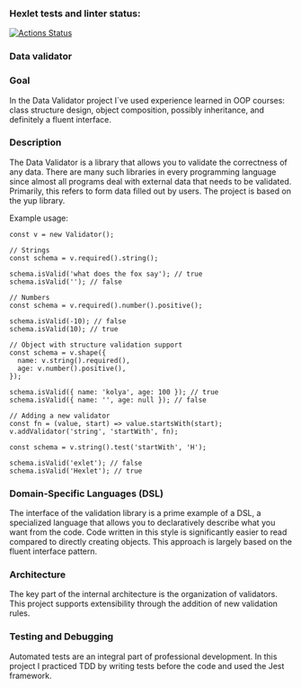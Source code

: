 ### Hexlet tests and linter status:
[![Actions Status](https://github.com/akivonen/js-oop-project-62/actions/workflows/hexlet-check.yml/badge.svg)](https://github.com/akivonen/js-oop-project-62/actions)
### Data validator
### Goal
In the Data Validator project I`ve used experience learned in OOP courses: class structure design, object composition, possibly inheritance, and definitely a fluent interface.
### Description
The Data Validator is a library that allows you to validate the correctness of any data. There are many such libraries in every programming language since almost all programs deal with external data that needs to be validated. Primarily, this refers to form data filled out by users. The project is based on the yup library.

Example usage:

```
const v = new Validator();

// Strings
const schema = v.required().string();

schema.isValid('what does the fox say'); // true
schema.isValid(''); // false

// Numbers
const schema = v.required().number().positive();

schema.isValid(-10); // false
schema.isValid(10); // true

// Object with structure validation support
const schema = v.shape({
  name: v.string().required(),
  age: v.number().positive(),
});

schema.isValid({ name: 'kolya', age: 100 }); // true
schema.isValid({ name: '', age: null }); // false

// Adding a new validator
const fn = (value, start) => value.startsWith(start);
v.addValidator('string', 'startWith', fn);

const schema = v.string().test('startWith', 'H');

schema.isValid('exlet'); // false
schema.isValid('Hexlet'); // true
```

### Domain-Specific Languages (DSL)
The interface of the validation library is a prime example of a DSL, a specialized language that allows you to declaratively describe what you want from the code. Code written in this style is significantly easier to read compared to directly creating objects. This approach is largely based on the fluent interface pattern.

### Architecture
The key part of the internal architecture is the organization of validators. This project supports extensibility through the addition of new validation rules.

### Testing and Debugging
Automated tests are an integral part of professional development. In this project I practiced TDD by writing tests before the code and used the Jest framework.
